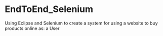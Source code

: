 # EndToEnd_Selenium
Using Eclipse and Selenium to create a system for using a website to buy products online as: a User
